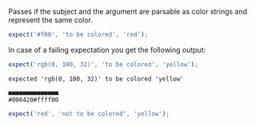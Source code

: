 Passes if the subject and the argument are parsable as color strings and
represent the same color.

```javascript
expect('#f00', 'to be colored', 'red');
```

In case of a failing expectation you get the following output:

```javascript
expect('rgb(0, 100, 32)', 'to be colored', 'yellow');
```

```output
expected 'rgb(0, 100, 32)' to be colored 'yellow'

■■■■■■■■■■■■■■
#006420#ffff00
```

```js
expect('red', 'not to be colored', 'yellow');
```
